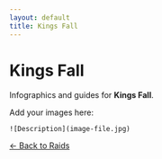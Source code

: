 ```yaml
---
layout: default
title: Kings Fall
---
```


<div class="container">
<h1>Kings Fall</h1>
<p>Infographics and guides for <strong>Kings Fall</strong>.</p>

<p>Add your images here:</p>
<p><code>![Description](image-file.jpg)</code></p>

<p><a href="index.html">← Back to Raids</a></p>
</div>
